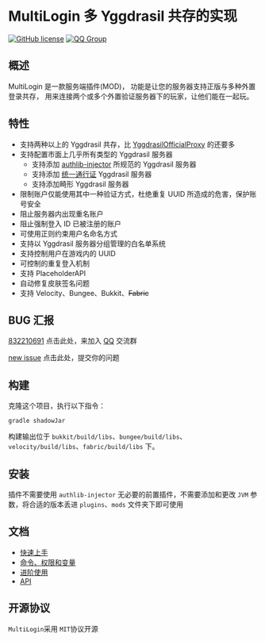 # MultiLogin 多 Yggdrasil 共存的实现

[![GitHub license](https://img.shields.io/github/license/CaaMoe/MultiLogin?style=flat-square)](https://github.com/CaaMoe/MultiLogin/blob/master/LICENSE)
[![QQ Group](https://img.shields.io/badge/QQ%20group-832210691-yellow?style=flat-square)](https://jq.qq.com/?_wv=1027&k=WrOTGIC7)

## 概述

MultiLogin 是一款服务端插件(MOD)， 功能是让您的服务器支持正版与多种外置登录共存， 用来连接两个或多个外置验证服务器下的玩家，让他们能在一起玩。

## 特性

* 支持两种以上的 Yggdrasil 共存，比 [YggdrasilOfficialProxy](https://github.com/YggdrasilOfficialProxy/YggdrasilOfficialProxy) 的还要多
* 支持配置市面上几乎所有类型的 Yggdrasil 服务器
    * 支持添加 [authlib-injector](https://github.com/to2mbn/authlib-injector) 所规范的 Yggdrasil 服务器
    * 支持添加 [统一通行证](https://login.mc-user.com:233/) Yggdrasil 服务器
    * 支持添加畸形 Yggdrasil 服务器
* 限制账户仅能使用其中一种验证方式，杜绝重复 UUID 所造成的危害，保护账号安全
* 阻止服务器内出现重名账户
* 阻止强制登入 ID 已被注册的账户
* 可使用正则约束用户名命名方式
* 支持以 Yggdrasil 服务器分组管理的白名单系统
* 支持控制用户在游戏内的 UUID
* 可控制的重复登入机制
* 支持 PlaceholderAPI
* 自动修复皮肤签名问题
* 支持 Velocity、Bungee、Bukkit、~~Fabric~~

## BUG 汇报

[832210691](https://jq.qq.com/?_wv=1027&k=WrOTGIC7) 点击此处，来加入 [QQ](https://im.qq.com/) 交流群

[new issue](https://github.com/CaaMoe/MultiLogin/issues/new) 点击此处，提交你的问题

## 构建

克隆这个项目，执行以下指令：

    gradle shadowJar

构建输出位于 `bukkit/build/libs`、`bungee/build/libs`、`velocity/build/libs`、`fabric/build/libs` 下。

## 安装

插件不需要使用 `authlib-injector` 无必要的前置插件，不需要添加和更改 `JVM` 参数，将合适的版本丢进 `plugins`、`mods` 文件夹下即可使用

## 文档

* [快速上手](https://github.com/CaaMoe/MultiLogin/wiki#%E5%BF%AB%E9%80%9F%E4%B8%8A%E6%89%8B)
* [命令、权限和变量](https://github.com/CaaMoe/MultiLogin/wiki#%E5%91%BD%E4%BB%A4%E6%9D%83%E9%99%90%E5%92%8C%E5%8F%98%E9%87%8F)
* [进阶使用](https://github.com/CaaMoe/MultiLogin/wiki#%E8%BF%9B%E9%98%B6%E4%BD%BF%E7%94%A8)
* [API](https://github.com/CaaMoe/MultiLogin/wiki#api)

## 开源协议

`MultiLogin`采用 `MIT`协议开源
